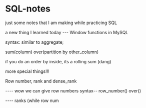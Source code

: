 # SQL-notes
just some notes that I am making while practicing SQL


a new thing I learned today --- Window functions in MySQL

syntax: similar to aggregate;

sum(column) over(partition by other_column)

if you do an order by inside, its a rolling sum (dang)

more special things!!!

Row number, rank and dense_rank

---- wow we can give row numbers
syntax-- row_number() over()

---- ranks (while row num
